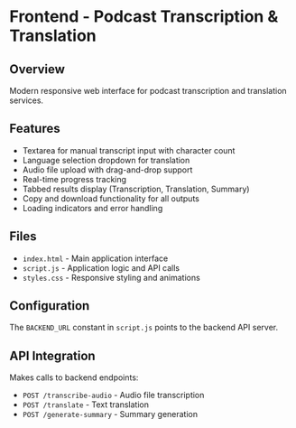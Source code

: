 # Frontend - Podcast Transcription & Translation

## Overview
Modern responsive web interface for podcast transcription and translation services.

## Features
- Textarea for manual transcript input with character count
- Language selection dropdown for translation
- Audio file upload with drag-and-drop support
- Real-time progress tracking
- Tabbed results display (Transcription, Translation, Summary)
- Copy and download functionality for all outputs
- Loading indicators and error handling

## Files
- `index.html` - Main application interface
- `script.js` - Application logic and API calls
- `styles.css` - Responsive styling and animations

## Configuration
The `BACKEND_URL` constant in `script.js` points to the backend API server.

## API Integration
Makes calls to backend endpoints:
- `POST /transcribe-audio` - Audio file transcription
- `POST /translate` - Text translation
- `POST /generate-summary` - Summary generation